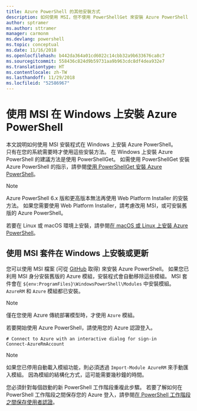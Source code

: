 ```yaml
---
title: Azure PowerShell 的其他安裝方式
description: 如何使用 MSI，但不使用 PowerShellGet 來安裝 Azure PowerShell
author: sptramer
ms.author: sttramer
manager: carmonm
ms.devlang: powershell
ms.topic: conceptual
ms.date: 11/16/2018
ms.openlocfilehash: b442da364a01cd6022c14cbb32a9b633676ca8c7
ms.sourcegitcommit: 558436c824d9b59731aa9b963cdc8df4dea932e7
ms.translationtype: HT
ms.contentlocale: zh-TW
ms.lasthandoff: 11/29/2018
ms.locfileid: "52586967"
---
```

# <a name="install-azure-powershell-on-windows-with-msi"></a>使用 MSI 在 Windows 上安裝 Azure PowerShell

本文說明如何使用 MSI 安裝程式在 Windows 上安裝 Azure PowerShell。  
只有在您的系統需要時才使用這些安裝方法。 在 Windows 上安裝 Azure PowerShell 的建議方法是使用 PowerShellGet。 如需使用 PowerShellGet 安裝 Azure PowerShell 的指示，請參閱[使用 PowerShellGet 安裝 Azure PowerShell](install-azurerm-ps.md)。

> [!NOTE]
> Azure PowerShell 6.x 版和更高版本無法再使用 Web Platform Installer 的安裝方法。 如果您需要使用 Web Platform Installer，請考慮改用 MSI，或可安裝舊版的 Azure PowerShell。

若要在 Linux 或 macOS 環境上安裝，請參閱[在 macOS 或 Linux 上安裝 Azure PowerShell](install-azurermps-maclinux.md)。

## <a name="install-or-update-on-windows-using-the-msi-package"></a>使用 MSI 套件在 Windows 上安裝或更新

您可以使用 MSI 檔案 (可從 [GitHub](https://github.com/Azure/azure-powershell/releases/latest) 取得) 來安裝 Azure PowerShell。 如果您已利用 MSI 身分安裝舊版的 Azure 模組，安裝程式會自動移除這些模組。 MSI 套件會在 `${env:ProgramFiles}\WindowsPowerShell\Modules` 中安裝模組。 `AzureRM` 和 `Azure` 模組都已安裝。

> [!NOTE]
> 僅在您使用 Azure 傳統部署模型時，才使用 `Azure` 模組。

若要開始使用 Azure PowerShell，請使用您的 Azure 認證登入。

```powershell-interactive
# Connect to Azure with an interactive dialog for sign-in
Connect-AzureRmAccount
```

> [!NOTE]
>
> 如果您已停用自動載入模組功能，則必須透過 `Import-Module AzureRM` 來手動匯入模組。 因為模組的結構化方式，這可能需要幾秒鐘的時間。

您必須針對每個啟動的新 PowerShell 工作階段重複此步驟。 若要了解如何在 PowerShell 工作階段之間保存您的 Azure 登入，請參閱[在 PowerShell 工作階段之間保存使用者認證](context-persistence.md)。
